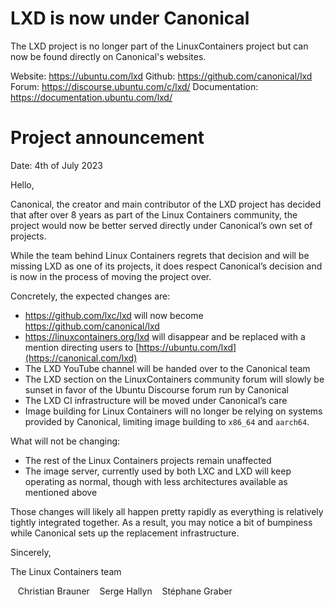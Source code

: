 # LXD is now under Canonical
The LXD project is no longer part of the LinuxContainers project but can now be found directly on Canonical's websites.

Website: https://ubuntu.com/lxd
Github: https://github.com/canonical/lxd
Forum: https://discourse.ubuntu.com/c/lxd/
Documentation: https://documentation.ubuntu.com/lxd/

# Project announcement
Date: 4th of July 2023

Hello,

Canonical, the creator and main contributor of the LXD project has decided that after over 8 years as part of the Linux Containers community, the project would now be better served directly under Canonical’s own set of projects.

While the team behind Linux Containers regrets that decision and will be missing LXD as one of its projects, it does respect Canonical’s decision and is now in the process of moving the project over.

Concretely, the expected changes are:

- https://github.com/lxc/lxd will now become https://github.com/canonical/lxd
- https://linuxcontainers.org/lxd will disappear and be replaced with a mention directing users to [https://ubuntu.com/lxd](https://canonical.com/lxd)
- The LXD YouTube channel will be handed over to the Canonical team
- The LXD section on the LinuxContainers community forum will slowly be sunset in favor of the Ubuntu Discourse forum run by Canonical
- The LXD CI infrastructure will be moved under Canonical’s care
- Image building for Linux Containers will no longer be relying on systems provided by Canonical, limiting image building to `x86_64` and `aarch64`.

What will not be changing:

- The rest of the Linux Containers projects remain unaffected
- The image server, currently used by both LXC and LXD will keep operating as normal, though with less architectures available as mentioned above

Those changes will likely all happen pretty rapidly as everything is relatively tightly integrated together. As a result, you may notice a bit of bumpiness while Canonical sets up the replacement infrastructure.

Sincerely,

The Linux Containers team

&nbsp;&nbsp;  Christian Brauner
&nbsp;&nbsp;  Serge Hallyn
&nbsp;&nbsp;  Stéphane Graber
